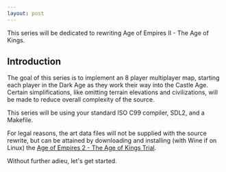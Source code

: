 ```yaml
---
layout: post
---
```


This series will be dedicated to rewriting Age of Empires II - The Age of Kings.

## Introduction

The goal of this series is to implement an 8 player multiplayer map, starting each player in the Dark Age as they
work their way into the Castle Age. Certain simplifications, like omitting terrain elevations and civilizations,
will be made to reduce overall complexity of the source.

This series will be using your standard ISO C99 compiler, SDL2, and a Makefile.

For legal reasons, the art data files will not be supplied with the source rewrite, but can be attained
by downloading and installing (with Wine if on Linux) the [Age of Empires 2 - The Age of Kings Trial](https://archive.org/download/AgeofEmpiresIITheAgeofKings_1020/AoE2demo.zip).

Without further adieu, let's get started.

